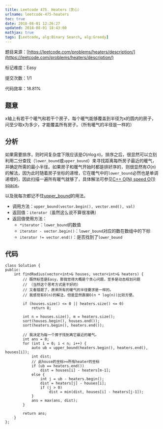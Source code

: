 ```yaml
---
title: Leetcode 475. Heaters（贪心）
urlname: leetcode-475-heaters
toc: true
date: 2018-08-01 12:26:27
updated: 2018-08-01 18:43:00
mathjax: true
tags: [Leetcode, alg:Binary Search, alg:Greedy]
---
```



题目来源：[https://leetcode.com/problems/heaters/description/](https://leetcode.com/problems/heaters/description/)

标记难度：Easy

提交次数：1/1

代码效率：18.81%

## 题意

x轴上有若干个暖气和若干个房子，每个暖气能够覆盖到半径为x的圆内的房子，问至少取x为多少，才能覆盖所有房子。（所有暖气的半径是一样的）

## 分析

如果需要排序，则时间复杂度下限应该是$O(n \log{n})$。排序之后，很显然可以立刻利用二分查找（`lower_bound`或`upper_bound`）来寻找距离每所房子最近的暖气，并确定所需的最小半径。如果房子和暖气开始时都是排好序的，则很显然有$O(n)$的解法，因为此时随着房子坐标的递增，它在暖气中的`lower_bound`必然也是单调递增的，因此扫描一遍所有暖气就够了，具体解法可参见[C++ O(N) speed O(1) space](https://leetcode.com/problems/heaters/discuss/95927/C++-O%28N%29-speed-O%281%29-space)。

<!--
只好把()转义成%28和%29了
-->

以及我每次都记不住[upper_bound](https://zh.cppreference.com/w/cpp/algorithm/upper_bound)的用法。

* 调用方法：`upper_bound(vector.begin(), vector.end(), val)`
* 返回值：`iterator`（虽然这么说不算很准确）
* 返回值使用方法：
  * `*iterator`：`lower_bound`的数值
  * `iterator - vector.begin()`：`lower_bound`对应的数在数组中的下标
  * `iterator != vector.end()`：是否找到了`lower_bound`

## 代码

```
class Solution {
public:
    int findRadius(vector<int>& houses, vector<int>& heaters) {
        // 既然标签是Easy，那我觉得大概是个贪心问题，至多是动态规划问题
        // （当然这个思考方式是不好的）
        // 又看错题了，原来所有的暖气的半径要求是一样的。
        // 我感觉有O(n)的解法，但是显然直接O(n * log(n))比较方便。

        if (houses.size() <= 0 || heaters.size() <= 0)
            return 0;

        int n = houses.size(), m = heaters.size();
        sort(houses.begin(), houses.end());
        sort(heaters.begin(), heaters.end());

        // 我决定为每一个房子找到离它最近的暖气。
        int ans = 0;
        for (int i = 0; i < n; i++) {
            auto ub = upper_bound(heaters.begin(), heaters.end(), houses[i]);
            int dist;
            // 此house的坐标>=所有heater的坐标
            if (ub == heaters.end())
                dist = houses[i] - heaters[m-1];
            else {
                int j = ub - heaters.begin();
                dist = heaters[j] - houses[i];
                if (j > 0)
                    dist = min(dist, houses[i] - heaters[j-1]);
            }
            ans = max(ans, dist);
        }

        return ans;
    }
};
```

